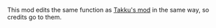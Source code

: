 This mod edits the same function as [Takku's mod](https://modworkshop.net/mod/20866) in the same way, so credits go to them.
